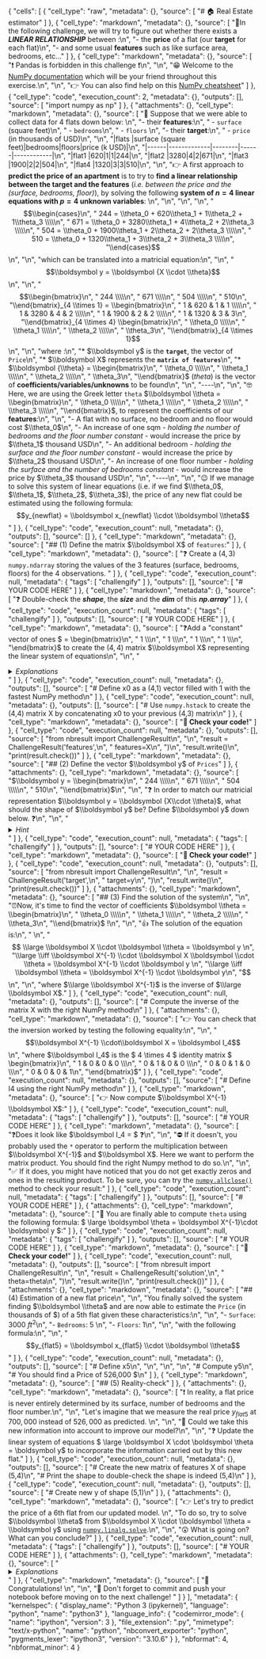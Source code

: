 {
 "cells": [
  {
   "cell_type": "raw",
   "metadata": {},
   "source": [
    "# 🏠 Real Estate estimator"
   ]
  },
  {
   "cell_type": "markdown",
   "metadata": {},
   "source": [
    "🎯In the following challenge, we will try to figure out whether there exists a ***LINEAR RELATIONSHIP*** between :\n",
    "- the **price** of a flat (our **target** for each flat)\n",
    "- and some usual **features** such as like surface area, bedrooms, etc..."
   ]
  },
  {
   "cell_type": "markdown",
   "metadata": {},
   "source": [
    "❗️ Pandas is forbidden in this challenge ❗️\n",
    "\n",
    "😁 Welcome to the [NumPy documentation](https://docs.scipy.org/doc/numpy/reference/) which will be your friend throughout this exercise.\n",
    "\n",
    "👉 You can also find help on this [NumPy cheatsheet](https://s3.amazonaws.com/assets.datacamp.com/blog_assets/Numpy_Python_Cheat_Sheet.pdf)"
   ]
  },
  {
   "cell_type": "code",
   "execution_count": 2,
   "metadata": {},
   "outputs": [],
   "source": [
    "import numpy as np"
   ]
  },
  {
   "attachments": {},
   "cell_type": "markdown",
   "metadata": {},
   "source": [
    "🌆 Suppose that we were able to collect data for 4 flats down below: \n",
    "- their **features**:\n",
    "    - `surface` (square feet)\n",
    "    - `bedrooms`\n",
    "    - `floors` \n",
    "- their **target**:\n",
    "    - `price` (in thousands of USD)\n",
    "\n",
    "|flats |surface (square feet)|bedrooms|floors|price (k USD)|\n",
    "|------|-------------|--------|------|------------|\n",
    "|flat1 |620|1|1|244|\n",
    "|flat2 |3280|4|2|671|\n",
    "|flat3 |1900|2|2|504|\n",
    "|flat4 |1320|3|3|510|\n",
    "\n",
    "👉 A first approach to **predict the price of an apartment** is to try to **find a linear relationship between the  target and the features** (*i.e. between the price and the (surface, bedrooms, floor)*), by solving the following **system of $n = 4$ linear equations with $p = 4$ unknown variables**: \n",
    "\n",
    "\n",
    "\n",
    "$$\\begin{cases}\n",
    "    244 = \\theta_0 + 620\\theta_1 + 1\\theta_2 + 1\\theta_3 \\\\\n",
    "    671 = \\theta_0 + 3280\\theta_1 + 4\\theta_2 + 2\\theta_3 \\\\\n",
    "    504 = \\theta_0 + 1900\\theta_1 + 2\\theta_2 + 2\\theta_3 \\\\\n",
    "    510 = \\theta_0 + 1320\\theta_1 + 3\\theta_2 + 3\\theta_3 \\\\\n",
    "\\end{cases}$$\n",
    "\n",
    "which can be translated into a matricial equation:\n",
    "\n",
    "$$\\boldsymbol y = \\boldsymbol {X \\cdot \\theta}$$\n",
    "\n",
    "$$\\begin{bmatrix}\n",
    "    244 \\\\\n",
    "    671 \\\\\n",
    "    504 \\\\\n",
    "    510\n",
    "\\end{bmatrix}_{4 \\times 1} = \\begin{bmatrix}\n",
    "    1 & 620 & 1 & 1 \\\\\n",
    "    1 & 3280 & 4 & 2 \\\\\n",
    "    1 & 1900 & 2 & 2 \\\\\n",
    "    1 & 1320 & 3 & 3\n",
    "\\end{bmatrix}_{4 \\times 4} \\begin{bmatrix}\n",
    "    \\theta_0 \\\\\n",
    "    \\theta_1 \\\\\n",
    "    \\theta_2 \\\\\n",
    "    \\theta_3\n",
    "\\end{bmatrix}_{4 \\times 1}$$\n",
    "\n",
    "where :\n",
    "* $\\boldsymbol y$ is the **`target`**, the vector of `Price`\n",
    "* $\\boldsymbol X$ represents the **`matrix of features`**\n",
    "* $\\boldsymbol {\\theta} = \\begin{bmatrix}\n",
    "    \\theta_0 \\\\\n",
    "    \\theta_1 \\\\\n",
    "    \\theta_2 \\\\\n",
    "    \\theta_3\n",
    "\\end{bmatrix}$ (*theta*) is the vector of **coefficients/variables/unknowns** to be found\n",
    "\n",
    "----\n",
    "\n",
    "🤓 Here, we are using the Greek letter `theta` $\\boldsymbol \\theta = \\begin{bmatrix}\n",
    "    \\theta_0 \\\\\n",
    "    \\theta_1 \\\\\n",
    "    \\theta_2 \\\\\n",
    "    \\theta_3 \\\\\n",
    "\\end{bmatrix}$, to represent the coefficients of our **features**:\n",
    "\n",
    "- A flat with no surface, no bedroom and no floor would cost $\\theta_0$\n",
    "- An increase of one sqm - *holding the number of bedrooms and the floor  number constant* -  would increase the price by $\\theta_1$ thousand USD\n",
    "- An additional bedroom - *holding the surface and the floor number constant* -   would increase the price by $\\theta_2$ thousand USD\n",
    "- An increase of one floor number - *holding the surface and the number of bedrooms constant* - would increase the price by $\\theta_3$ thousand USD\n",
    "\n",
    "----\n",
    "\n",
    "😉 If we manage to solve this system of linear equations (i.e. if we find $\\theta_0$, $\\theta_1$, $\\theta_2$, $\\theta_3$), the price of any new flat could be estimated using the following formula: $$y_{newflat} = \\boldsymbol x_{newflat} \\cdot \\boldsymbol \\theta$$"
   ]
  },
  {
   "cell_type": "code",
   "execution_count": null,
   "metadata": {},
   "outputs": [],
   "source": []
  },
  {
   "cell_type": "markdown",
   "metadata": {},
   "source": [
    "## (1) Define the matrix $\\boldsymbol X$ of `features`:"
   ]
  },
  {
   "cell_type": "markdown",
   "metadata": {},
   "source": [
    "❓ Create a $(4,3)$ `numpy.ndarray` storing the values of the 3 features (surface, bedrooms, floors) for the 4 observations. "
   ]
  },
  {
   "cell_type": "code",
   "execution_count": null,
   "metadata": {
    "tags": [
     "challengify"
    ]
   },
   "outputs": [],
   "source": [
    "# YOUR CODE HERE"
   ]
  },
  {
   "cell_type": "markdown",
   "metadata": {},
   "source": [
    "❓ Double-check the ***shape***, the ***size*** and the ***dim*** of this ***np.array***"
   ]
  },
  {
   "cell_type": "code",
   "execution_count": null,
   "metadata": {
    "tags": [
     "challengify"
    ]
   },
   "outputs": [],
   "source": [
    "# YOUR CODE HERE"
   ]
  },
  {
   "cell_type": "markdown",
   "metadata": {},
   "source": [
    "❓Add a \"constant\" vector of ones $ = \\begin{bmatrix}\n",
    "    1 \\\\\n",
    "    1 \\\\\n",
    "    1 \\\\\n",
    "    1 \\\\\n",
    "\\end{bmatrix}$ to create the $(4,4)$ matrix $\\boldsymbol X$ representing the linear system of equations\n",
    "\n",
    "<details>\n",
    "    <summary><i>Explanations</i></summary>\n",
    "\n",
    "🤔 As you've probably noticed, the linear system of equations includes a $\\theta_0$ coefficient which appears in the 4 equations. \n",
    "\n",
    "❗️ We need an additional feature to represent the y-intercept of the linear regression line \n",
    "\n",
    "_Note_ : we talk about an [affine relation](https://math.stackexchange.com/questions/275310/what-is-the-difference-between-linear-and-affine-function) rather than a strict linear relation between the `price` and the features (_Cf. Decision Science Module_)\n",
    "    \n",
    "    \n",
    "</details>"
   ]
  },
  {
   "cell_type": "code",
   "execution_count": null,
   "metadata": {},
   "outputs": [],
   "source": [
    "# Define x0 as a (4,1) vector filled with 1 with the fastest NumPy method\n"
   ]
  },
  {
   "cell_type": "code",
   "execution_count": null,
   "metadata": {},
   "outputs": [],
   "source": [
    "# Use `numpy.hstack` to create the (4,4) matrix X by concatenating x0 to your previous (4,3) matrix\n"
   ]
  },
  {
   "cell_type": "markdown",
   "metadata": {},
   "source": [
    "**🧪 Check your code!**"
   ]
  },
  {
   "cell_type": "code",
   "execution_count": null,
   "metadata": {},
   "outputs": [],
   "source": [
    "from nbresult import ChallengeResult\n",
    "\n",
    "result = ChallengeResult('features',\n",
    "    features=X\n",
    ")\n",
    "result.write()\n",
    "print(result.check())"
   ]
  },
  {
   "cell_type": "markdown",
   "metadata": {},
   "source": [
    "## (2) Define the vector $\\boldsymbol y$ of `Prices`"
   ]
  },
  {
   "attachments": {},
   "cell_type": "markdown",
   "metadata": {},
   "source": [
    "$\\boldsymbol y  = \\begin{bmatrix}\n",
    "    244 \\\\\n",
    "    671 \\\\\n",
    "    504 \\\\\n",
    "    510\n",
    "\\end{bmatrix}$\n",
    "\n",
    "❓ In order to match our matricial representation $\\boldsymbol y  = \\boldsymbol {X\\cdot \\theta}$, what should the shape of $\\boldsymbol y$ be? Define $\\boldsymbol y$ down below. ❓\n",
    "\n",
    "<details>\n",
    "    <summary><i>Hint</i></summary>\n",
    "\n",
    "$\\boldsymbol y$ should be a $(4,1)$ array, equivalent to a flat \"vector\", represented vertically\n",
    "</details>"
   ]
  },
  {
   "cell_type": "code",
   "execution_count": null,
   "metadata": {
    "tags": [
     "challengify"
    ]
   },
   "outputs": [],
   "source": [
    "# YOUR CODE HERE"
   ]
  },
  {
   "cell_type": "markdown",
   "metadata": {},
   "source": [
    "**🧪 Check your code!**"
   ]
  },
  {
   "cell_type": "code",
   "execution_count": null,
   "metadata": {},
   "outputs": [],
   "source": [
    "from nbresult import ChallengeResult\n",
    "\n",
    "result = ChallengeResult('target',\n",
    "    target=y\n",
    ")\n",
    "result.write()\n",
    "print(result.check())"
   ]
  },
  {
   "attachments": {},
   "cell_type": "markdown",
   "metadata": {},
   "source": [
    "## (3) Find the solution of the system\n",
    "\n",
    "⏰Now, it's time to find the vector of coefficients $\\boldsymbol \\theta = \\begin{bmatrix}\n",
    "    \\theta_0 \\\\\n",
    "    \\theta_1 \\\\\n",
    "    \\theta_2 \\\\\n",
    "    \\theta_3\n",
    "\\end{bmatrix}$ !\n",
    "\n",
    "👍 The solution of the equation is:\n",
    " \n",
    "$$ \\large \\boldsymbol X \\cdot \\boldsymbol \\theta = \\boldsymbol y \n",
    "\\large \\iff \\boldsymbol X^{-1} \\cdot \\boldsymbol X \\boldsymbol \\cdot \\theta = \\boldsymbol X^{-1} \\cdot \\boldsymbol y \n",
    "\\large \\iff \\boldsymbol \\theta = \\boldsymbol X^{-1} \\cdot \\boldsymbol y\n",
    "$$\n",
    "\n",
    "where $\\large \\boldsymbol X^{-1}$ is the inverse of $\\large \\boldsymbol X$."
   ]
  },
  {
   "cell_type": "code",
   "execution_count": null,
   "metadata": {},
   "outputs": [],
   "source": [
    "# Compute the inverse of the matrix X with the right NumPy method\n"
   ]
  },
  {
   "attachments": {},
   "cell_type": "markdown",
   "metadata": {},
   "source": [
    "👉 You can check that the inversion worked by testing the following equality:\n",
    "\n",
    "$$\\boldsymbol X^{-1} \\cdot\\boldsymbol X = \\boldsymbol I_4$$\n",
    "where $\\boldsymbol I_4$ is the $ 4 \\times 4 $ identity matrix $ \\begin{bmatrix}\n",
    "    1 & 0 & 0 & 0 \\\\\n",
    "    0 & 1 & 0 & 0 \\\\\n",
    "    0 & 0 & 1 & 0 \\\\\n",
    "    0 & 0 & 0 & 1\n",
    "\\end{bmatrix}$"
   ]
  },
  {
   "cell_type": "code",
   "execution_count": null,
   "metadata": {},
   "outputs": [],
   "source": [
    "# Define I4 using the right NumPy method\n"
   ]
  },
  {
   "cell_type": "markdown",
   "metadata": {},
   "source": [
    "👉 Now compute $\\boldsymbol X^{-1} \\boldsymbol X$:"
   ]
  },
  {
   "cell_type": "code",
   "execution_count": null,
   "metadata": {
    "tags": [
     "challengify"
    ]
   },
   "outputs": [],
   "source": [
    "# YOUR CODE HERE"
   ]
  },
  {
   "cell_type": "markdown",
   "metadata": {},
   "source": [
    "❓Does it look like $\\boldsymbol I_4 = $ ❓\n",
    "\n",
    "⛔️ If it doesn't, you probably used the `*` operator to perform the multiplication between $\\boldsymbol X^{-1}$ and $\\boldsymbol X$. Here we want to perform the matrix product. You should find the right Numpy method to do so.\n",
    "\n",
    "✅ If it does, you might have noticed that you do not get exactly zeros and ones in the resulting product. To be sure, you can try the [`numpy.allclose()`](https://numpy.org/doc/stable/reference/generated/numpy.allclose.html?highlight=allclose#numpy.allclose) method to check your result:"
   ]
  },
  {
   "cell_type": "code",
   "execution_count": null,
   "metadata": {
    "tags": [
     "challengify"
    ]
   },
   "outputs": [],
   "source": [
    "# YOUR CODE HERE"
   ]
  },
  {
   "attachments": {},
   "cell_type": "markdown",
   "metadata": {},
   "source": [
    "🎉 You are finally able to compute `theta` using the following formula: $ \\large \\boldsymbol \\theta = \\boldsymbol X^{-1}\\cdot \\boldsymbol y $:"
   ]
  },
  {
   "cell_type": "code",
   "execution_count": null,
   "metadata": {
    "tags": [
     "challengify"
    ]
   },
   "outputs": [],
   "source": [
    "# YOUR CODE HERE"
   ]
  },
  {
   "cell_type": "markdown",
   "metadata": {},
   "source": [
    "**🧪 Check your code!**"
   ]
  },
  {
   "cell_type": "code",
   "execution_count": null,
   "metadata": {},
   "outputs": [],
   "source": [
    "from nbresult import ChallengeResult\n",
    "\n",
    "result = ChallengeResult('solution',\n",
    "    theta=theta\n",
    ")\n",
    "result.write()\n",
    "print(result.check())"
   ]
  },
  {
   "attachments": {},
   "cell_type": "markdown",
   "metadata": {},
   "source": [
    "## (4) Estimation of a new flat price\n",
    "\n",
    "You finally solved the system finding $\\boldsymbol \\theta$ and are now able to estimate the `Price` (in thousands of $) of a 5th flat given these characteristics:\n",
    "\n",
    "- `Surface`: 3000 $ft^2$\n",
    "- `Bedrooms`: 5 \n",
    "- `Floors`: 1\n",
    "\n",
    "with the following formula:\n",
    "\n",
    "$$y_{flat5} = \\boldsymbol x_{flat5} \\cdot \\boldsymbol \\theta$$"
   ]
  },
  {
   "cell_type": "code",
   "execution_count": null,
   "metadata": {},
   "outputs": [],
   "source": [
    "# Define x5\n",
    "\n",
    "\n",
    "\n",
    "# Compute y5\n",
    "# You should find a Price of 526,000 $\n"
   ]
  },
  {
   "cell_type": "markdown",
   "metadata": {},
   "source": [
    "## (5) Reality-check"
   ]
  },
  {
   "attachments": {},
   "cell_type": "markdown",
   "metadata": {},
   "source": [
    "❗️ In reality, a flat price is never entirely determined by its surface, number of bedrooms and  the floor number.\n",
    "\n",
    "Let's imagine that we measure the real price $y_{flat5}$ at $700,000$ instead of $526,000$ as predicted. \n",
    "\n",
    "🤨 Could we take this new information into account to improve our model?\n",
    "\n",
    "❓ Update the linear system of equations $ \\large \\boldsymbol X \\cdot \\boldsymbol \\theta = \\boldsymbol y$ to incorporate the information carried out by this new flat."
   ]
  },
  {
   "cell_type": "code",
   "execution_count": null,
   "metadata": {},
   "outputs": [],
   "source": [
    "# Create the new matrix of features X of shape (5,4)\n",
    "# Print the shape to double-check the shape is indeed (5,4)\n"
   ]
  },
  {
   "cell_type": "code",
   "execution_count": null,
   "metadata": {},
   "outputs": [],
   "source": [
    "# Create new y of shape (5,1)\n"
   ]
  },
  {
   "attachments": {},
   "cell_type": "markdown",
   "metadata": {},
   "source": [
    "👉 Let's try to predict the price of a 6th flat from our updated model.  \n",
    "To do so, try to solve $\\boldsymbol \\theta$ from $\\boldsymbol X \\cdot \\boldsymbol \\theta = \\boldsymbol y$ using [`numpy.linalg.solve`](https://docs.scipy.org/doc/numpy/reference/generated/numpy.linalg.solve.html).\n",
    "\n",
    "😲 What is going on? What can you conclude?"
   ]
  },
  {
   "cell_type": "code",
   "execution_count": null,
   "metadata": {
    "tags": [
     "challengify"
    ]
   },
   "outputs": [],
   "source": [
    "# YOUR CODE HERE"
   ]
  },
  {
   "attachments": {},
   "cell_type": "markdown",
   "metadata": {},
   "source": [
    "<details>\n",
    "    <summary><i>Explanations</i></summary>\n",
    "\n",
    "$ \\large \\boldsymbol X$ is not a square matrix \n",
    "\n",
    "$ \\large  \\rightarrow$  therefore it cannot be inversible: $ \\large  \\boldsymbol X^{-1}$ does not exist\n",
    " \n",
    "$ \\large  \\rightarrow$ $ \\large \\boldsymbol \\theta$ cannot be computed from $ \\large  \\boldsymbol y = \\boldsymbol X \\cdot \\boldsymbol \\theta$ \n",
    "    \n",
    "😕 Our initial approach, which consists in finding a closed mathematical formula to compute a predicted price of a flat as a linear combination of only 3 features **does not hold true** for our 5 observed flats. \n",
    "\n",
    "😉 ***Trust the process !*** \n",
    "\n",
    "$ \\large  \\rightarrow$ Instead, we will learn in the coming weeks methods to **approximate** a flat price based on these features.\n",
    "\n",
    "For instance, instead of solving $\\large  \\boldsymbol y = \\boldsymbol X \\cdot \\boldsymbol \\theta$ we could find $ \\large  \\hat{\\boldsymbol \\theta}$ that minimizes the error $ \\large \\boldsymbol e = \\boldsymbol X \\cdot \\hat{\\boldsymbol \\theta} - \\boldsymbol y $: This approach is called a **Linear Regression model**\n",
    "\n",
    "This new estimator can then be used to give an **approximate** estimation of the price on any new flats with $ \\large  \\hat y_{flat_6} = \\boldsymbol x_{flat_6} \\cdot \\hat{\\boldsymbol \\theta}$ \n",
    "\n",
    "</details>"
   ]
  },
  {
   "cell_type": "markdown",
   "metadata": {},
   "source": [
    "🏁 Congratulations! \n",
    "\n",
    "💾 Don't forget to commit and push your notebook before moving on to the next challenge! "
   ]
  }
 ],
 "metadata": {
  "kernelspec": {
   "display_name": "Python 3 (ipykernel)",
   "language": "python",
   "name": "python3"
  },
  "language_info": {
   "codemirror_mode": {
    "name": "ipython",
    "version": 3
   },
   "file_extension": ".py",
   "mimetype": "text/x-python",
   "name": "python",
   "nbconvert_exporter": "python",
   "pygments_lexer": "ipython3",
   "version": "3.10.6"
  }
 },
 "nbformat": 4,
 "nbformat_minor": 4
}
